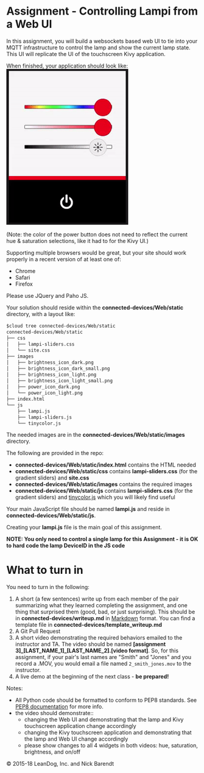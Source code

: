# Assignment - Controlling Lampi from a Web UI

In this assignment, you will build a websockets based web UI to tie into your MQTT infrastructure to control the lamp and show the current lamp state.  This UI will replicate the UI of the touchscreen Kivy application.

When finished, your application should look like:
![finished site](Images/finished_example.gif)

(Note: the color of the power button does not need to reflect the current hue & saturation selections, like it had to for the Kivy UI.)

Supporting multiple browsers would be great, but your site should work properly in a recent version of at least one of:  

* Chrome
* Safari
* Firefox

Please use JQuery and Paho JS.

Your solution should reside within the **connected-devices/Web/static** directory, with a layout like:

```
$cloud tree connected-devices/Web/static
connected-devices/Web/static
├── css
│   ├── lampi-sliders.css
│   └── site.css
├── images
│   ├── brightness_icon_dark.png
│   ├── brightness_icon_dark_small.png
│   ├── brightness_icon_light.png
│   ├── brightness_icon_light_small.png
│   ├── power_icon_dark.png
│   └── power_icon_light.png
├── index.html
└── js
    ├── lampi.js
    ├── lampi-sliders.js
    └── tinycolor.js
```

The needed images are in the **connected-devices/Web/static/images** directory.

The following are provided in the repo:

* **connected-devices/Web/static/index.html** contains the HTML needed
* **connected-devices/Web/static/css** contains **lampi-sliders.css** (for the gradient sliders) and **site.css**
* **connected-devices/Web/static/images** contains the required images
* **connected-devices/Web/static/js** contains **lampi-sliders.css** (for the gradient sliders) and [tinycolor.js](https://github.com/bgrins/TinyColor) which you will likely find useful

Your main JavaScript file should be named **lampi.js** and reside in **connected-devices/Web/static/js**.

Creating your **lampi.js** file is the main goal of this assignment.

**NOTE:  You only need to control a single lamp for this Assignment - it is OK to hard code the lamp DeviceID in the JS code**


# What to turn in

You need to turn in the following:

1. A short (a few sentences) write up from each member of the pair summarizing what they learned completing the assignment, and one thing that surprised them (good, bad, or just surprising).  This should be in **connected-devices/writeup.md** in [Markdown](https://daringfireball.net/projects/markdown/) format.  You can find a template file in **connected-devices/template\_writeup.md**
2. A Git Pull Request
3. A short video demonstrating the required behaviors emailed to the instructor and TA.  The video should be named **[assignment 3]_[LAST_NAME_1]\_[LAST_NAME_2].[video format]**.  So, for this assignment, if your pair's last names are "Smith" and "Jones" and you record a .MOV, you would email a file named ```2_smith_jones.mov``` to the instructor.
4. A live demo at the beginning of the next class - **be prepared!**

Notes:

* All Python code should be formatted to conform to PEP8 standards. See [PEP8 documentation](https://pypi.python.org/pypi/pep8) for more info.
* the video should demonstrate::
    * changing the Web UI and demonstrating that the lamp and Kivy touchscreen application change accordingly
    * changing the Kivy touchscreen application and demonstrating that the lamp and Web UI change accordingly
    * please show changes to all 4 widgets in both videos:  hue, saturation, brightness, and on/off

&copy; 2015-18 LeanDog, Inc. and Nick Barendt

